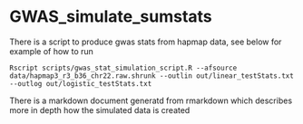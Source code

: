 # GWAS_simulate_sumstats

There is a script to produce gwas stats from hapmap data, see below for example of how to run
```
Rscript scripts/gwas_stat_simulation_script.R --afsource data/hapmap3_r3_b36_chr22.raw.shrunk --outlin out/linear_testStats.txt --outlog out/logistic_testStats.txt
```

There is a markdown document generatd from rmarkdown which describes more in depth how the simulated data is created

